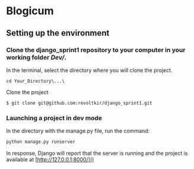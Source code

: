 # Blogicum

## Setting up the environment 
### Clone the django_sprint1 repository to your computer in your working folder *Dev/*.

In the terminal, select the directory where you will clone the project.
```
cd Your_Directory\...\
```
Clone the project
```
$ git clone git@github.com:revoltkir/django_sprint1.git
```

### Launching a project in dev mode

    
In the directory with the manage.py file, run the command:

```bash
python manage.py runserver
```


In response, Django will report that the server is running and the project is available at [http://127.0.0.1:8000/]()